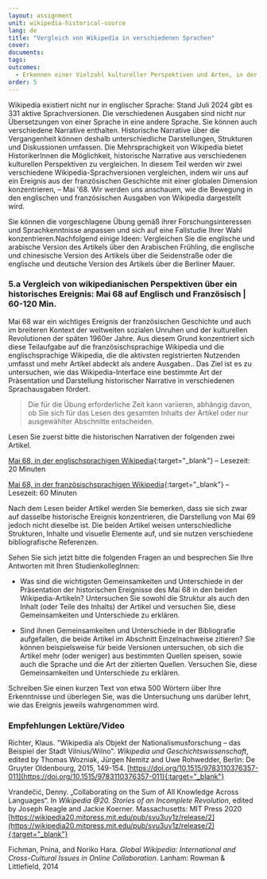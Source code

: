 ```yaml
---
layout: assignment
unit: wikipedia-historical-source 
lang: de
title: "Vergleich von Wikipedia in verschiedenen Sprachen"
cover:
documents:
tags:
outcomes: 
  - Erkennen einer Vielzahl kultureller Perspektiven und Arten, in der diese in historischen Narrativen auf Wikipedia ausgedrückt werden 
order: 5
---
```

Wikipedia existiert nicht nur in englischer Sprache: Stand Juli 2024 gibt es 331 aktive Sprachversionen. Die verschiedenen Ausgaben sind nicht nur Übersetzungen von einer Sprache in eine andere Sprache. Sie können auch verschiedene Narrative enthalten. Historische Narrative über die Vergangenheit können deshalb unterschiedliche Darstellungen, Strukturen und Diskussionen umfassen. Die Mehrsprachigkeit von Wikipedia bietet HistorikerInnen die Möglichkeit, historische Narrative aus verschiedenen kulturellen Perspektiven zu vergleichen. In diesem Teil werden wir zwei verschiedene Wikipedia-Sprachversionen vergleichen, indem wir uns auf ein Ereignis aus der französischen Geschichte mit einer globalen Dimension konzentrieren, – Mai '68. Wir werden uns anschauen, wie die Bewegung in den englischen und französischen Ausgaben von Wikipedia dargestellt wird.

Sie können die vorgeschlagene Übung gemäß ihrer Forschungsinteressen und Sprachkenntnisse anpassen und sich auf eine Fallstudie Ihrer Wahl  konzentrieren.Nachfolgend einige Ideen: Vergleichen Sie die englische und arabische Version des Artikels über den Arabischen Frühling, die englische und chinesische Version des Artikels über die Seidenstraße oder die englische und deutsche Version des Artikels über die Berliner Mauer.

<!-- more -->

<!-- briefing-student -->

### 5.a Vergleich von wikipedianischen Perspektiven über ein historisches Ereignis: Mai 68 auf Englisch und Französisch | 60-120 Min.
<!-- section-contents -->

Mai 68 war ein wichtiges Ereignis der französischen Geschichte und auch im breiteren Kontext der weltweiten sozialen Unruhen und der kulturellen Revolutionen der späten 1960er Jahre. Aus diesem Grund konzentriert sich diese Teilaufgabe auf die französischsprachige Wikipedia und die englischsprachige Wikipedia, die die aktivsten registrierten Nutzenden umfasst und mehr Artikel abdeckt als andere Ausgaben.. Das Ziel ist es zu untersuchen, wie das  Wikipedia-Interface eine bestimmte Art der Präsentation und Darstellung historischer Narrative in verschiedenen Sprachausgaben fördert.

> Die für die Übung erforderliche Zeit kann variieren, abhängig davon, ob Sie sich für das Lesen des gesamten Inhalts der Artikel oder nur ausgewählter Abschnitte entscheiden.

Lesen Sie zuerst bitte die historischen Narrativen der folgenden zwei Artikel.

[Mai 68, in der englischsprachigen Wikipedia](https://en.wikipedia.org/wiki/May_68#:~:text=Beginning%20in%20May%201968%2C%20a,France%20came%20to%20a%20halt){:target="_blank"} – Lesezeit: 20 Minuten

[Mai 68, in der französischsprachigen Wikipedia](https://fr.wikipedia.org/wiki/Mai_68){:target="_blank"} – Lesezeit: 60 Minuten
 
Nach dem Lesen beider Artikel werden Sie bemerken, dass sie sich zwar auf dasselbe historische Ereignis konzentrieren, die Darstellung von Mai 69 jedoch nicht dieselbe ist. Die beiden Artikel weisen unterschiedliche Strukturen, Inhalte und visuelle Elemente auf, und sie nutzen verschiedene bibliografische Referenzen.

Sehen Sie sich jetzt bitte die folgenden Fragen an und besprechen Sie Ihre Antworten mit Ihren StudienkollegInnen:

- Was sind die wichtigsten Gemeinsamkeiten und Unterschiede in der Präsentation der historischen Ereignisse des Mai 68 in den beiden Wikipedia-Artikeln? Untersuchen Sie sowohl die Struktur als auch den Inhalt (oder Teile des Inhalts) der Artikel und versuchen Sie, diese Gemeinsamkeiten und Unterschiede zu erklären.

- Sind ihnen Gemeinsamkeiten und Unterschiede in der Bibliografie aufgefallen, die beide Artikel im Abschnitt Einzelnachweise zitieren? Sie können beispielsweise für beide Versionen untersuchen, ob sich die Artikel mehr (oder weniger) aus  bestimmten Quellen speisen, sowie auch die Sprache und die Art der zitierten Quellen. Versuchen Sie, diese Gemeinsamkeiten und Unterschiede zu erklären.

Schreiben Sie einen kurzen Text von etwa 500 Wörtern über Ihre Erkenntnisse und überlegen Sie, was die Untersuchung uns darüber lehrt, wie das Ereignis jeweils wahrgenommen wird.

<!-- section -->

### Empfehlungen Lektüre/Video
<!-- section-contents --> 

Richter, Klaus. "Wikipedia als Objekt der Nationalismusforschung – das Beispiel der Stadt Vilnius/Wilno". *Wikipedia und Geschichtswissenschaft*, edited by Thomas Wozniak, Jürgen Nemitz and Uwe Rohwedder, Berlin: De Gruyter Oldenbourg, 2015, 149-154. [https://doi.org/10.1515/9783110376357-011](https://doi.org/10.1515/9783110376357-011){:target="_blank"}

Vrandečić, Denny. „Collaborating on the Sum of All Knowledge Across Languages“. In _Wikipedia @20. Stories of an Incomplete Revolution_, edited by Joseph Reagle and Jackie Koerner. Massachusetts: MIT Press 2020 [https://wikipedia20.mitpress.mit.edu/pub/svu3uy1z/release/2](https://wikipedia20.mitpress.mit.edu/pub/svu3uy1z/release/2){:target="_blank"}

Fichman, Pnina, and Noriko Hara. _Global Wikipedia: International and Cross-Cultural Issues in Online Collaboration_. Lanham: Rowman & Littlefield, 2014

<!-- briefing-teacher -->

